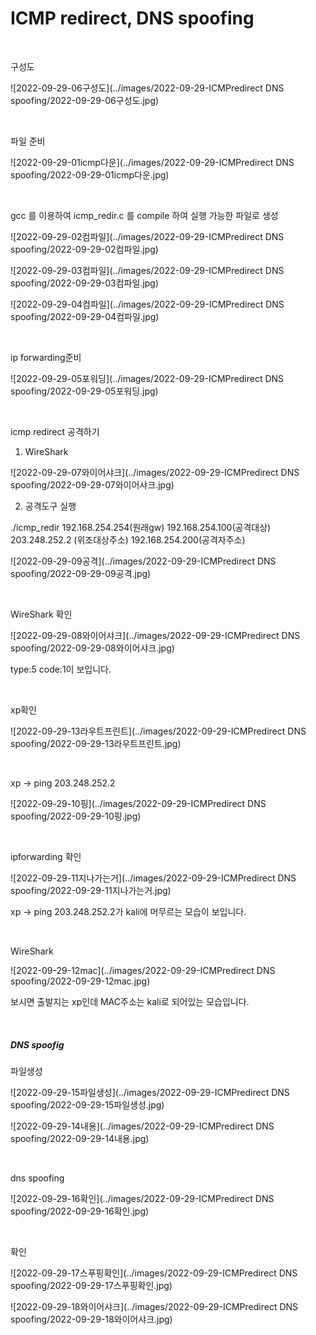 # ICMP redirect, DNS spoofing



<br>

구성도

![2022-09-29-06구성도](../images/2022-09-29-ICMPredirect DNS spoofing/2022-09-29-06구성도.jpg)

<br>

파일 준비

![2022-09-29-01icmp다운](../images/2022-09-29-ICMPredirect DNS spoofing/2022-09-29-01icmp다운.jpg)

<br>

gcc 를 이용하여 icmp_redir.c 를 compile 하여 실행 가능한 파일로 생성

![2022-09-29-02컴파일](../images/2022-09-29-ICMPredirect DNS spoofing/2022-09-29-02컴파일.jpg)

![2022-09-29-03컴파일](../images/2022-09-29-ICMPredirect DNS spoofing/2022-09-29-03컴파일.jpg)

![2022-09-29-04컴파일](../images/2022-09-29-ICMPredirect DNS spoofing/2022-09-29-04컴파일.jpg)

<br>

ip forwarding준비

![2022-09-29-05포워딩](../images/2022-09-29-ICMPredirect DNS spoofing/2022-09-29-05포워딩.jpg)

<br>

icmp redirect 공격하기 

1. WireShark

![2022-09-29-07와이어샤크](../images/2022-09-29-ICMPredirect DNS spoofing/2022-09-29-07와이어샤크.jpg)

2. 공격도구 실행

./icmp_redir 192.168.254.254(원래gw) 192.168.254.100(공격대상) 203.248.252.2 (위조대상주소) 192.168.254.200(공격자주소) 

![2022-09-29-09공격](../images/2022-09-29-ICMPredirect DNS spoofing/2022-09-29-09공격.jpg)

<br>

WireShark 확인

![2022-09-29-08와이어샤크](../images/2022-09-29-ICMPredirect DNS spoofing/2022-09-29-08와이어샤크.jpg)

type:5 code:1이 보입니다.

<br>

xp확인

![2022-09-29-13라우트프린트](../images/2022-09-29-ICMPredirect DNS spoofing/2022-09-29-13라우트프린트.jpg)

<br>

xp -> ping 203.248.252.2

![2022-09-29-10핑](../images/2022-09-29-ICMPredirect DNS spoofing/2022-09-29-10핑.jpg)

<br>

ipforwarding 확인

![2022-09-29-11지나가는거](../images/2022-09-29-ICMPredirect DNS spoofing/2022-09-29-11지나가는거.jpg)

xp -> ping 203.248.252.2가 kali에 머무르는 모습이 보입니다.

<br>

WireShark

![2022-09-29-12mac](../images/2022-09-29-ICMPredirect DNS spoofing/2022-09-29-12mac.jpg)

보시면 출발지는 xp인데 MAC주소는 kali로 되어있는 모습입니다.

<br>

##### DNS spoofig

파일생성

![2022-09-29-15파일생성](../images/2022-09-29-ICMPredirect DNS spoofing/2022-09-29-15파일생성.jpg)

![2022-09-29-14내용](../images/2022-09-29-ICMPredirect DNS spoofing/2022-09-29-14내용.jpg)

<br>

dns spoofing

![2022-09-29-16확인](../images/2022-09-29-ICMPredirect DNS spoofing/2022-09-29-16확인.jpg)

<br>

확인

![2022-09-29-17스푸핑확인](../images/2022-09-29-ICMPredirect DNS spoofing/2022-09-29-17스푸핑확인.jpg)

![2022-09-29-18와이어샤크](../images/2022-09-29-ICMPredirect DNS spoofing/2022-09-29-18와이어샤크.jpg)





